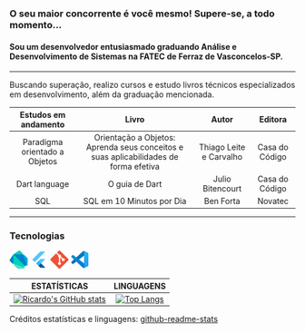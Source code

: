 ### O seu maior concorrente é você mesmo! Supere-se, a todo momento...
#### Sou um desenvolvedor entusiasmado graduando Análise e Desenvolvimento de Sistemas na FATEC de Ferraz de Vasconcelos-SP.
---
Buscando superação, realizo cursos e estudo livros técnicos especializados em desenvolvimento, além da graduação mencionada.

|Estudos em andamento | Livro | Autor | Editora
|:---:|:---:|:---:|:---:|
Paradigma orientado a Objetos | Orientação a Objetos: Aprenda seus conceitos e suas aplicabilidades de forma efetiva | Thiago Leite e Carvalho | Casa do Código
Dart language | O guia de Dart | Julio Bitencourt | Casa do Código
SQL | SQL em 10 Minutos por Dia | Ben Forta | Novatec

---

### Tecnologias

<a href="https://dart.dev/" title="Dart"><img src="icones/dartlang.png" /></a>
<a href="https://flutter.dev/" title="Flutter"><img src="icones/flutter.png" /></a>
<a href="#" title="Git"><img src="icones/git.png" /></a>
<a href="https://code.visualstudio.com/" title="VS Code"><img src="icones/vscode.png" /></a>

|ESTATÍSTICAS | LINGUAGENS|
|:---:| :---:|
[![Ricardo's GitHub stats](https://github-readme-stats.vercel.app/api?username=rcdo-dev&hide=contribs&count_private=true&show_icons=true&theme=chartreuse-dark)](https://github.com/anuraghazra/github-readme-stats) | [![Top Langs](https://github-readme-stats.vercel.app/api/top-langs/?username=rcdo-dev&layout=compact&theme=chartreuse-dark)](https://github.com/rcdo-dev/github-readme-stats)

Créditos estatísticas e linguagens: [github-readme-stats](https://github.com/anuraghazra/github-readme-stats)
